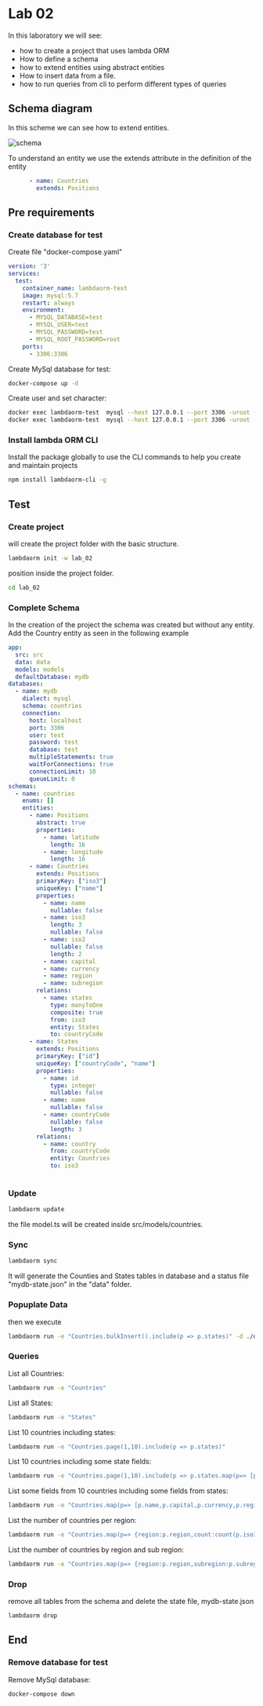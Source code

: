 # Lab 02

In this laboratory we will see:

- how to create a project that uses lambda ORM
- How to define a schema
- how to extend entities using abstract entities
- How to insert data from a file.
- how to run queries from cli to perform different types of queries

## Schema diagram

In this scheme we can see how to extend entities.

![schema](schema2.png)

To understand an entity we use the extends attribute in the definition of the entity

```yaml
      - name: Countries
        extends: Positions
```

## Pre requirements

### Create database for test

Create file "docker-compose.yaml"

```yaml
version: '3'
services:
  test:
    container_name: lambdaorm-test
    image: mysql:5.7
    restart: always
    environment:
      - MYSQL_DATABASE=test
      - MYSQL_USER=test
      - MYSQL_PASSWORD=test
      - MYSQL_ROOT_PASSWORD=root
    ports:
      - 3306:3306
```

Create MySql database for test:

```sh
docker-compose up -d
```

Create user and set character:

```sh
docker exec lambdaorm-test  mysql --host 127.0.0.1 --port 3306 -uroot -proot -e "GRANT ALL ON *.* TO 'test'@'%' with grant option; FLUSH PRIVILEGES;"
docker exec lambdaorm-test  mysql --host 127.0.0.1 --port 3306 -uroot -proot -e "ALTER DATABASE test CHARACTER SET utf8 COLLATE utf8_general_ci;"
```

### Install lambda ORM CLI

Install the package globally to use the CLI commands to help you create and maintain projects

```sh
npm install lambdaorm-cli -g
```

## Test

### Create project

will create the project folder with the basic structure.

```sh
lambdaorm init -w lab_02
```

position inside the project folder.

```sh
cd lab_02
```

### Complete Schema

In the creation of the project the schema was created but without any entity.
Add the Country entity as seen in the following example

```yaml
app:
  src: src
  data: data
  models: models
  defaultDatabase: mydb
databases:
  - name: mydb
    dialect: mysql
    schema: countries
    connection:
      host: localhost
      port: 3306
      user: test
      password: test
      database: test
      multipleStatements: true
      waitForConnections: true
      connectionLimit: 10
      queueLimit: 0
schemas:
  - name: countries
    enums: []
    entities:
      - name: Positions
        abstract: true
        properties:
          - name: latitude
            length: 16
          - name: longitude
            length: 16
      - name: Countries
        extends: Positions
        primaryKey: ["iso3"]
        uniqueKey: ["name"]
        properties:
          - name: name
            nullable: false
          - name: iso3
            length: 3
            nullable: false
          - name: iso2
            nullable: false
            length: 2
          - name: capital
          - name: currency
          - name: region
          - name: subregion
        relations:
          - name: states
            type: manyToOne
            composite: true
            from: iso3
            entity: States
            to: countryCode
      - name: States
        extends: Positions
        primaryKey: ["id"]
        uniqueKey: ["countryCode", "name"]
        properties:
          - name: id
            type: integer
            nullable: false
          - name: name
            nullable: false
          - name: countryCode
            nullable: false
            length: 3
        relations:
          - name: country
            from: countryCode
            entity: Countries
            to: iso3
		
```

### Update

```sh
lambdaorm update
```

the file model.ts will be created inside src/models/countries.

### Sync

```sh
lambdaorm sync
```

It will generate the Counties and States tables in database and a status file "mydb-state.json" in the "data" folder.

### Popuplate Data

then we execute

```sh
lambdaorm run -e "Countries.bulkInsert().include(p => p.states)" -d ./data.json
```

### Queries

List all Countries:

```sh
lambdaorm run -e "Countries"
```

List all States:

```sh
lambdaorm run -e "States"
```

List 10 countries including states:

```sh
lambdaorm run -e "Countries.page(1,10).include(p => p.states)"
```

List 10 countries including some state fields:

```sh
lambdaorm run -e "Countries.page(1,10).include(p => p.states.map(p=> [p.name,p.latitude,p.longitude] ))"
```

List some fields from 10 countries including some fields from states:

```sh
lambdaorm run -e "Countries.map(p=> [p.name,p.capital,p.currency,p.region]).page(1,10).include(p => p.states.map(p=> [p.name,p.latitude,p.longitude] ))"
```

List the number of countries per region:

```sh
lambdaorm run -e "Countries.map(p=> {region:p.region,count:count(p.iso3)}) "
```

List the number of countries by region and sub region:

```sh
lambdaorm run -e "Countries.map(p=> {region:p.region,subregion:p.subregion,count:count(p.iso3)}) "
```

### Drop

remove all tables from the schema and delete the state file, mydb-state.json

```sh
lambdaorm drop
```

## End

### Remove database for test

Remove MySql database:

```sh
docker-compose down
```
